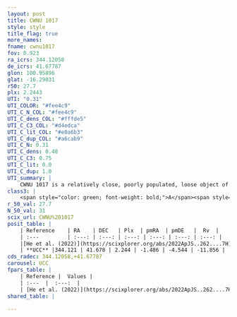 ```yaml
---
layout: post
title: CWNU 1017
style: style
title_flag: true
more_names: 
fname: cwnu1017
fov: 0.923
ra_icrs: 344.12058
de_icrs: 41.67787
glon: 100.95896
glat: -16.29031
r50: 27.7
plx: 2.2443
UTI: "0.31"
UTI_COLOR: "#fee4c9"
UTI_C_N_COL: "#fee4c9"
UTI_C_dens_COL: "#fffde5"
UTI_C_C3_COL: "#d4edca"
UTI_C_lit_COL: "#e0a6b3"
UTI_C_dup_COL: "#a6cab9"
UTI_C_N: 0.31
UTI_C_dens: 0.48
UTI_C_C3: 0.75
UTI_C_lit: 0.0
UTI_C_dup: 1.0
UTI_summary: |
    CWNU 1017 is a relatively close, poorly populated, loose object of high C3 quality. It was recently reported in the literature.
class3: |
    <span style="color: green; font-weight: bold;">A</span><span style="color: #FFC300; font-weight: bold;">B</span>
r_50_val: 27.7
N_50_val: 31
scix_url: CWNU%201017
posit_table: |
    | Reference    | RA    | DEC   | Plx  | pmRA  | pmDE   |  Rv  |
    | :---         | :---: | :---: | :---: | :---: | :---: | :---: |
    |[He et al. (2022)](https://scixplorer.org/abs/2022ApJS..262....7H) | 344.213 | 41.61 | 2.293 | -1.47 | -4.448 | -- |
    | **UCC** |344.121 | 41.678 | 2.244 | -1.486 | -4.544 | -11.856 | 
cds_radec: 344.12058,+41.67787
carousel: UCC
fpars_table: |
    | Reference |  Values |
    | :---  |  :---:  |
    | [He et al. (2022)](https://scixplorer.org/abs/2022ApJS..262....7H) | `A0=0.9, logAge=7.25` |
shared_table: |
    
---
```

